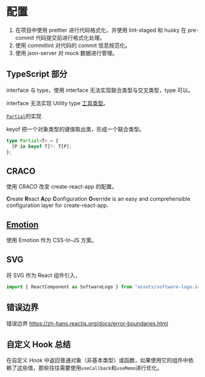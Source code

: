 # 配置

1. 在项目中使用 prettier 进行代码格式化，并使用 lint-staged 和 husky 在 pre-commit 代码提交前进行格式化处理。
2. 使用 commitlint 对代码的 commit 信息规范化。
3. 使用 json-server 对 mock 数据进行管理。

## TypeScript 部分

interface 与 type，使用 interface 无法实现联合类型与交叉类型，type 可以。

interface 无法实现 Utility type [工具类型](http://www.patrickzhong.com/TypeScript/zh/reference/utility-types.html#实用工具类型)。

[`Partial`](http://www.patrickzhong.com/TypeScript/zh/reference/utility-types.html#partialtype)的实现

keyof 把一个对象类型的键值取出类，形成一个联合类型。

```ts
type Partial<T> = {
  [P in keyof T]?: T[P];
};
```

## CRACO

使用 CRACO 改变 create-react-app 的配置。

**C**reate **R**eact **A**pp **C**onfiguration **O**verride is an easy and comprehensible configuration layer for create-react-app.

## [Emotion](https://emotion.sh/docs/install)

使用 Emotion 作为 CSS-In-JS 方案。

## SVG

将 SVG 作为 React 组件引入，

```js
import { ReactComponent as SoftwareLogo } from "assets/software-logo.svg";
```

## 错误边界

错误边界 https://zh-hans.reactjs.org/docs/error-boundaries.html

## 自定义 Hook 总结

在自定义 Hook 中返回普通对象（非基本类型）或函数，如果使用它的组件中依赖了这些值，那些往往需要使用`useCallback`和`useMemo`进行优化。
